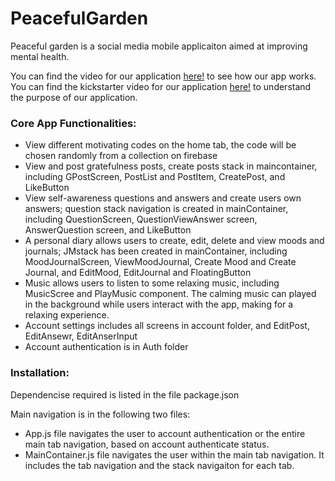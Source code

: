 # PeacefulGarden
Peaceful garden is a social media mobile applicaiton aimed at improving mental health.

You can find the video for our application [here!](https://youtu.be/4bThcfhrXwU) to see how our app works.\
You can find the kickstarter video for our application [here!](https://youtu.be/EtwAMQa-Clk) to understand the purpose of our application.

### Core App Functionalities:

* View different motivating codes on the home tab, the code will be chosen randomly from a collection on firebase
* View and post gratefulness posts, create posts stack in maincontainer, including GPostScreen, PostList and PostItem, CreatePost, and LikeButton
* View self-awareness questions and answers and create users own answers; question stack navigation is created in mainContainer, including QuestionScreen, QuestionViewAnswer screen, AnswerQuestion screen, and LikeButton
* A personal diary allows users to create, edit, delete and view moods and journals; JMstack has been created in mainContainer, including MoodJournalScreen, ViewMoodJournal, Create Mood and Create Journal, and EditMood, EditJournal and FloatingButton
* Music allows users to listen to some relaxing music, including MusicScree and PlayMusic component. The calming music can played in the background while users interact with the app, making for a relaxing experience.
* Account settings includes all screens in account folder, and EditPost, EditAnsewr, EditAnserInput
* Account authentication is in Auth folder

### Installation:
Dependencise required is listed in the file package.json

Main navigation is in the following two files:
* App.js file navigates the user to account authentication or the entire main tab navigation, based on account authenticate status.
* MainContainer.js file navigates the user within the main tab navigation. It includes the tab navigation and the stack navigaiton for each tab.
